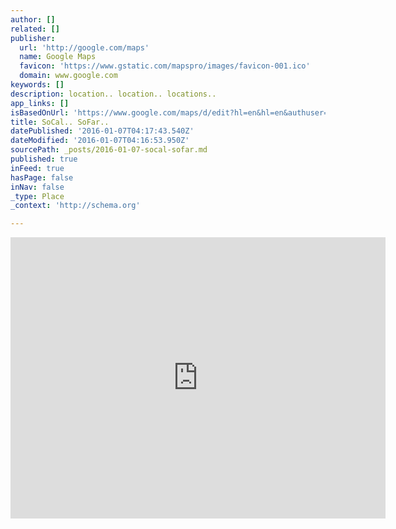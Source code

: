 ```yaml
---
author: []
related: []
publisher:
  url: 'http://google.com/maps'
  name: Google Maps
  favicon: 'https://www.gstatic.com/mapspro/images/favicon-001.ico'
  domain: www.google.com
keywords: []
description: location.. location.. locations..
app_links: []
isBasedOnUrl: 'https://www.google.com/maps/d/edit?hl=en&hl=en&authuser=0&authuser=0&mid=z0niDt1Z62Ik.kzHWdTYOgi1A'
title: SoCal.. SoFar..
datePublished: '2016-01-07T04:17:43.540Z'
dateModified: '2016-01-07T04:16:53.950Z'
sourcePath: _posts/2016-01-07-socal-sofar.md
published: true
inFeed: true
hasPage: false
inNav: false
_type: Place
_context: 'http://schema.org'

---
```

<iframe src="https://cdn.embedly.com/widgets/media.html?src=https%3A%2F%2Fwww.google.com%2Fmaps%2Fd%2Fembed%3Fmid%3Dz0niDt1Z62Ik.kzHWdTYOgi1A%26hl%3Den&amp;url=https%3A%2F%2Fwww.google.com%2Fmaps%2Fd%2Fviewer%3Fmid%3Dz0niDt1Z62Ik.kzHWdTYOgi1A%26hl%3Den&amp;image=https%3A%2F%2Fwww.google.com%2Fmaps%2Fd%2Fthumbnail%3Fmid%3Dz0niDt1Z62Ik.kzHWdTYOgi1A%26hl%3Den&amp;key=b7d04c9b404c499eba89ee7072e1c4f7&amp;type=text%2Fhtml&amp;schema=google" width="600" height="450" scrolling="no" frameborder="0" allowfullscreen="allowfullscreen" style=""></iframe>